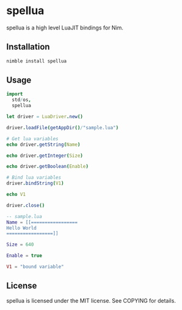 # spellua
spellua is a high level LuaJIT bindings for Nim.

## Installation
```sh
nimble install spellua
```

## Usage
```nim
import
  std/os,
  spellua

let driver = LuaDriver.new()

driver.loadFile(getAppDir()/"sample.lua")

# Get lua variables
echo driver.getString(Name)

echo driver.getInteger(Size)

echo driver.getBoolean(Enable)

# Bind lua variables
driver.bindString(V1)

echo V1

driver.close()
```

```lua
-- sample.lua
Name = [[=================
Hello World
=================]]

Size = 640

Enable = true

V1 = "bound variable"
```

## License
spellua is licensed under the MIT license. See COPYING for details.

